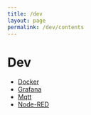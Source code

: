 ```yaml
---
title: /dev
layout: page
permalink: /dev/contents
---
```


# Dev

- [Docker][1]
- [Grafana][2]
- [Mqtt][3]
- [Node-RED][4]

[1]: ./docker
[2]: ./grafana
[3]: ./mqtt
[4]: ./node-red